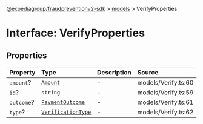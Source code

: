 [@expediagroup/fraudpreventionv2-sdk](../../index.md) > [models](../index.md) > VerifyProperties

# Interface: VerifyProperties

## Properties

| Property | Type | Description | Source |
| :------ | :------ | :------ | :------ |
| `amount`? | [`Amount`](../classes/Amount.md) | - | models/Verify.ts:60 |
| `id`? | `string` | - | models/Verify.ts:59 |
| `outcome`? | [`PaymentOutcome`](../classes/PaymentOutcome.md) | - | models/Verify.ts:61 |
| `type`? | [`VerificationType`](../type-aliases/VerificationType.md) | - | models/Verify.ts:62 |
